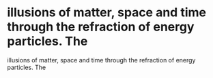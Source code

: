 # illusions of matter, space and time through the refraction of energy particles. The

illusions of matter, space and time through the refraction of energy particles. The
